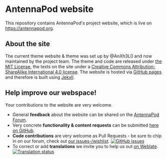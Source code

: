 # AntennaPod website

This repository contains AntennaPod's project website, which is live on https://antennapod.org.

## About the site

The current theme website & theme was set up by @AnXh3L0 and now maintained by the project team. The theme and code are released under [the MIT License](https://mit-license.org/), the texts on the site under a [Creative Commons Attribution-ShareAlike International 4.0 license](http://creativecommons.org/licenses/by-sa/4.0/legalcode). The website is hosted via [GitHub pages](https://pages.github.com/) and therefore is built using [Jekyll](jekyllrb.com/).

## Help improve our webspace!

Your contributions to the website are very welcome.
* General **feedback** about the website can be shared on the [AntennaPod Forum](https://forum.antennapod.org/).
* Very concrete **functionality & content requests** can be submitted [here on GitHub](https://github.com/AntennaPod/AntennaPod/issues).
* **Code contributions** are very welcome as Pull Requests - be sure to chip in on our forum, check out [our issues-/wishlist](https://github.com/AntennaPod/antennapod.github.io/issues).
[![GitHub issues](https://img.shields.io/github/issues/AntennaPod/antennapod.github.io?style=for-the-badge&logo=github)](https://github.com/AntennaPod/antennapod.github.io/issues)
* To correct or add **translations** we invite you to help us out [on Weblate](https://hosted.weblate.org/projects/antennapod).<br><a href="https://hosted.weblate.org/engage/antennapod/"><img src="https://hosted.weblate.org/widgets/antennapod/-/website-documentation/287x66-grey.png" alt="Translation status" /></a>
